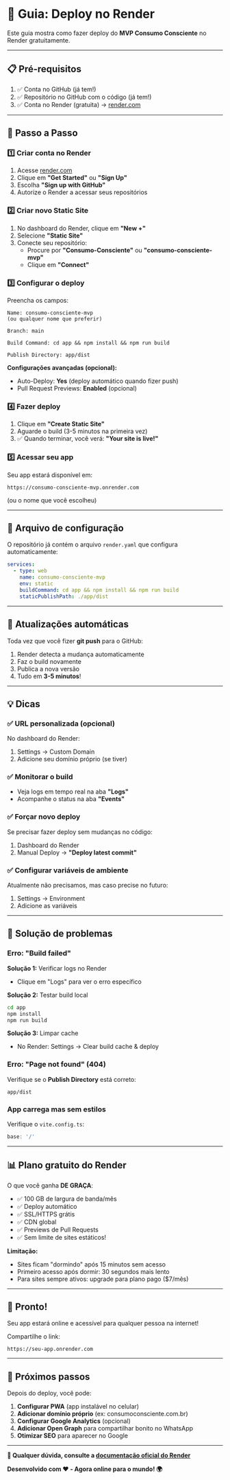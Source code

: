 # 🚀 Guia: Deploy no Render

Este guia mostra como fazer deploy do **MVP Consumo Consciente** no Render gratuitamente.

---

## 📋 Pré-requisitos

1. ✅ Conta no GitHub (já tem!)
2. ✅ Repositório no GitHub com o código (já tem!)
3. ✅ Conta no Render (gratuita) → [render.com](https://render.com)

---

## 🎯 Passo a Passo

### 1️⃣ Criar conta no Render

1. Acesse [render.com](https://render.com)
2. Clique em **"Get Started"** ou **"Sign Up"**
3. Escolha **"Sign up with GitHub"**
4. Autorize o Render a acessar seus repositórios

### 2️⃣ Criar novo Static Site

1. No dashboard do Render, clique em **"New +"**
2. Selecione **"Static Site"**
3. Conecte seu repositório:
   - Procure por **"Consumo-Consciente"** ou **"consumo-consciente-mvp"**
   - Clique em **"Connect"**

### 3️⃣ Configurar o deploy

Preencha os campos:

```
Name: consumo-consciente-mvp
(ou qualquer nome que preferir)

Branch: main

Build Command: cd app && npm install && npm run build

Publish Directory: app/dist
```

**Configurações avançadas (opcional):**
- Auto-Deploy: **Yes** (deploy automático quando fizer push)
- Pull Request Previews: **Enabled** (opcional)

### 4️⃣ Fazer deploy

1. Clique em **"Create Static Site"**
2. Aguarde o build (3-5 minutos na primeira vez)
3. ✅ Quando terminar, você verá: **"Your site is live!"**

### 5️⃣ Acessar seu app

Seu app estará disponível em:
```
https://consumo-consciente-mvp.onrender.com
```
(ou o nome que você escolheu)

---

## 🔧 Arquivo de configuração

O repositório já contém o arquivo `render.yaml` que configura automaticamente:

```yaml
services:
  - type: web
    name: consumo-consciente-mvp
    env: static
    buildCommand: cd app && npm install && npm run build
    staticPublishPath: ./app/dist
```

---

## 🔄 Atualizações automáticas

Toda vez que você fizer **git push** para o GitHub:
1. Render detecta a mudança automaticamente
2. Faz o build novamente
3. Publica a nova versão
4. Tudo em **3-5 minutos**!

---

## 💡 Dicas

### ✅ **URL personalizada (opcional)**

No dashboard do Render:
1. Settings → Custom Domain
2. Adicione seu domínio próprio (se tiver)

### ✅ **Monitorar o build**

- Veja logs em tempo real na aba **"Logs"**
- Acompanhe o status na aba **"Events"**

### ✅ **Forçar novo deploy**

Se precisar fazer deploy sem mudanças no código:
1. Dashboard do Render
2. Manual Deploy → **"Deploy latest commit"**

### ✅ **Configurar variáveis de ambiente**

Atualmente não precisamos, mas caso precise no futuro:
1. Settings → Environment
2. Adicione as variáveis

---

## 🐛 Solução de problemas

### **Erro: "Build failed"**

**Solução 1:** Verificar logs no Render
- Clique em "Logs" para ver o erro específico

**Solução 2:** Testar build local
```bash
cd app
npm install
npm run build
```

**Solução 3:** Limpar cache
- No Render: Settings → Clear build cache & deploy

### **Erro: "Page not found" (404)**

Verifique se o **Publish Directory** está correto:
```
app/dist
```

### **App carrega mas sem estilos**

Verifique o `vite.config.ts`:
```typescript
base: '/'
```

---

## 📊 Plano gratuito do Render

O que você ganha **DE GRAÇA**:
- ✅ 100 GB de largura de banda/mês
- ✅ Deploy automático
- ✅ SSL/HTTPS grátis
- ✅ CDN global
- ✅ Previews de Pull Requests
- ✅ Sem limite de sites estáticos!

**Limitação:**
- Sites ficam "dormindo" após 15 minutos sem acesso
- Primeiro acesso após dormir: 30 segundos mais lento
- Para sites sempre ativos: upgrade para plano pago ($7/mês)

---

## 🎉 Pronto!

Seu app estará online e acessível para qualquer pessoa na internet!

Compartilhe o link:
```
https://seu-app.onrender.com
```

---

## 📱 Próximos passos

Depois do deploy, você pode:

1. **Configurar PWA** (app instalável no celular)
2. **Adicionar domínio próprio** (ex: consumoconsciente.com.br)
3. **Configurar Google Analytics** (opcional)
4. **Adicionar Open Graph** para compartilhar bonito no WhatsApp
5. **Otimizar SEO** para aparecer no Google

---

**🌟 Qualquer dúvida, consulte a [documentação oficial do Render](https://render.com/docs/static-sites)**

**Desenvolvido com ❤️ - Agora online para o mundo! 🌍**

